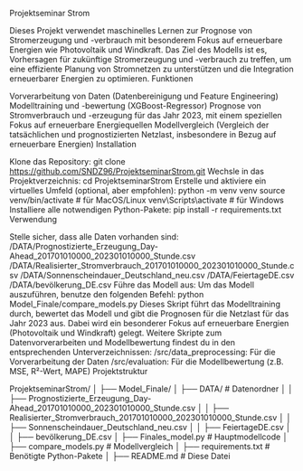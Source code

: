 Projektseminar Strom

Dieses Projekt verwendet maschinelles Lernen zur Prognose von Stromerzeugung und -verbrauch mit besonderem Fokus auf erneuerbare Energien wie Photovoltaik und Windkraft. Das Ziel des Modells ist es, Vorhersagen für zukünftige Stromerzeugung und -verbrauch zu treffen, um eine effiziente Planung von Stromnetzen zu unterstützen und die Integration erneuerbarer Energien zu optimieren.
Funktionen

Vorverarbeitung von Daten (Datenbereinigung und Feature Engineering)
Modelltraining und -bewertung (XGBoost-Regressor)
Prognose von Stromverbrauch und -erzeugung für das Jahr 2023, mit einem speziellen Fokus auf erneuerbare Energiequellen
Modellvergleich (Vergleich der tatsächlichen und prognostizierten Netzlast, insbesondere in Bezug auf erneuerbare Energien)
Installation

Klone das Repository:
git clone https://github.com/SNDZ96/ProjektseminarStrom.git
Wechsle in das Projektverzeichnis:
cd ProjektseminarStrom
Erstelle und aktiviere ein virtuelles Umfeld (optional, aber empfohlen):
python -m venv venv
source venv/bin/activate  # für MacOS/Linux
venv\Scripts\activate     # für Windows
Installiere alle notwendigen Python-Pakete:
pip install -r requirements.txt
Verwendung

Stelle sicher, dass alle Daten vorhanden sind:
/DATA/Prognostizierte_Erzeugung_Day-Ahead_201701010000_202301010000_Stunde.csv
/DATA/Realisierter_Stromverbrauch_201701010000_202301010000_Stunde.csv
/DATA/Sonnenscheindauer_Deutschland_neu.csv
/DATA/FeiertageDE.csv
/DATA/bevölkerung_DE.csv
Führe das Modell aus:
Um das Modell auszuführen, benutze den folgenden Befehl:
python Model_Finale/compare_models.py
Dieses Skript führt das Modelltraining durch, bewertet das Modell und gibt die Prognosen für die Netzlast für das Jahr 2023 aus. Dabei wird ein besonderer Fokus auf erneuerbare Energien (Photovoltaik und Windkraft) gelegt.
Weitere Skripte zum Datenvorverarbeiten und Modellbewertung findest du in den entsprechenden Unterverzeichnissen:
/src/data_preprocessing: Für die Vorverarbeitung der Daten
/src/evaluation: Für die Modellbewertung (z.B. MSE, R²-Wert, MAPE)
Projektstruktur

ProjektseminarStrom/
│
├── Model_Finale/
│   ├── DATA/                       # Datenordner
│   │   ├── Prognostizierte_Erzeugung_Day-Ahead_201701010000_202301010000_Stunde.csv
│   │   ├── Realisierter_Stromverbrauch_201701010000_202301010000_Stunde.csv
│   │   ├── Sonnenscheindauer_Deutschland_neu.csv
│   │   ├── FeiertageDE.csv
│   │   ├── bevölkerung_DE.csv
│   ├── Finales_model.py            # Hauptmodellcode
│   ├── compare_models.py           # Modellvergleich
│   ├── requirements.txt           # Benötigte Python-Pakete
│   ├── README.md                  # Diese Datei
